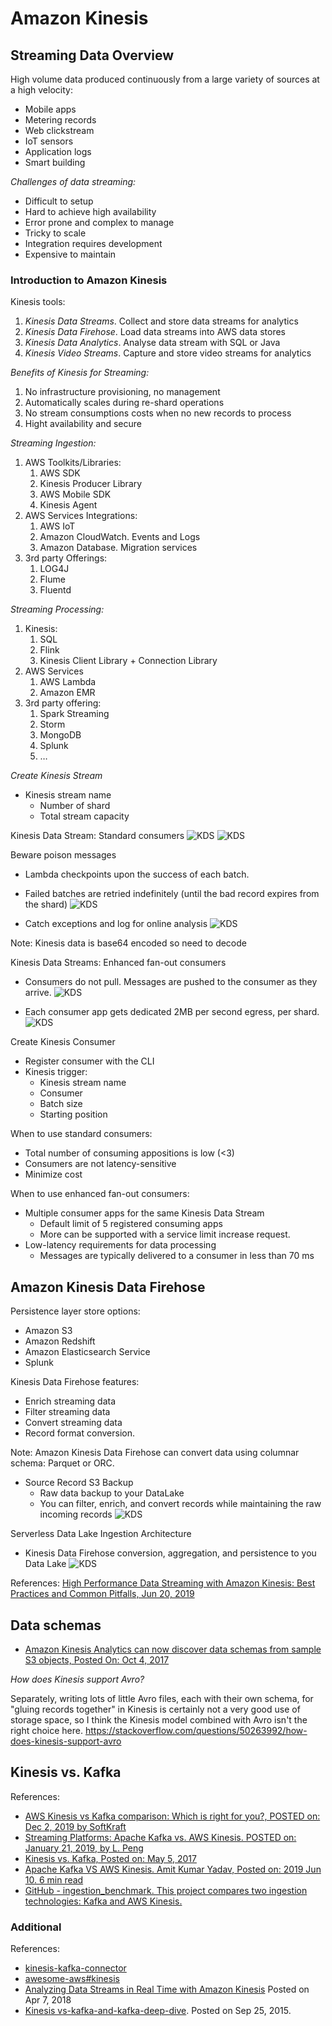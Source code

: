 # Amazon Kinesis


## Streaming Data Overview 

High volume data produced continuously from a large variety of sources at a high velocity:
* Mobile apps
* Metering records 
* Web clickstream
* IoT sensors 
* Application logs
* Smart building 


*Challenges of data streaming:*
* Difficult to setup
* Hard to achieve high availability
* Error prone and complex to manage
* Tricky to scale
* Integration requires development
* Expensive to maintain



### Introduction to Amazon Kinesis

Kinesis tools:
1. *Kinesis Data Streams*. Collect and store data streams for analytics 
2. *Kinesis Data Firehose*. Load data streams into AWS data stores
3. *Kinesis Data Analytics*. Analyse data stream with SQL or Java
4. *Kinesis Video Streams*. Capture and store video streams for analytics


*Benefits of Kinesis for Streaming:*
1. No infrastructure provisioning, no management 
2. Automatically scales during re-shard operations 
3. No stream consumptions costs when no new records to process
4. Hight availability and secure 


*Streaming Ingestion:*
1. AWS Toolkits/Libraries:
    1. AWS SDK
    2. Kinesis Producer Library
    3. AWS Mobile SDK
    4. Kinesis Agent 
2. AWS Services Integrations:
    1. AWS IoT
    2. Amazon CloudWatch. Events and Logs
    3. Amazon Database. Migration services 
3. 3rd party Offerings:
    1. LOG4J
    2. Flume
    3. Fluentd


*Streaming Processing:*
1. Kinesis:
    1. SQL
    2. Flink
    3. Kinesis Client Library + Connection Library 
2. AWS Services 
    1. AWS Lambda
    2. Amazon EMR 
3. 3rd party offering:
    1. Spark Streaming 
    2. Storm
    3. MongoDB
    4. Splunk
    5. …

*Create Kinesis Stream*
* Kinesis stream name
    * Number of shard
    * Total stream capacity 

Kinesis Data Stream: Standard consumers 
![KDS](./img/kinesis-01.png)
![KDS](./img/kinesis-02.png)

Beware poison messages 
* Lambda checkpoints upon the success of each batch.
* Failed batches are retried indefinitely (until the bad record expires from the shard)
![KDS](./img/kinesis-03.png)

* Catch exceptions and log for online analysis
![KDS](./img/kinesis-04.png)

Note: Kinesis data is base64 encoded so need to decode 

Kinesis Data Streams: Enhanced fan-out consumers
* Consumers do not pull. Messages are pushed to the consumer as they arrive.
![KDS](./img/kinesis-05.png)

* Each consumer app gets dedicated 2MB per second egress, per shard.
![KDS](./img/kinesis-06.png)

Create Kinesis Consumer 
* Register consumer with the CLI
* Kinesis trigger:
    * Kinesis stream name
    * Consumer 
    * Batch size
    * Starting position 


When to use standard consumers:
* Total number of consuming appositions is low (<3)
* Consumers are not latency-sensitive
* Minimize cost

When to use enhanced fan-out consumers:
* Multiple consumer apps for the same Kinesis Data Stream
    * Default limit of 5 registered consuming apps
    * More can be supported with a service limit increase request.
* Low-latency requirements for data processing
    * Messages are typically delivered to a consumer in less than 70 ms

## Amazon Kinesis Data Firehose

Persistence layer store options:
* Amazon S3
* Amazon Redshift
* Amazon Elasticsearch Service 
* Splunk

Kinesis Data Firehose features:
* Enrich streaming data
* Filter streaming data
* Convert streaming data
* Record format conversion. 

Note: Amazon Kinesis Data Firehose can convert data using columnar schema: Parquet or ORC.

* Source Record S3 Backup
    * Raw data backup to your DataLake
    * You can filter, enrich, and convert records while maintaining the raw incoming records
![KDS](./img/kinesis-07.png)

Serverless Data Lake Ingestion Architecture 
* Kinesis Data Firehose conversion, aggregation, and persistence to you Data Lake
![KDS](./img/kinesis-08.png)

References:
[High Performance Data Streaming with Amazon Kinesis: Best Practices and Common Pitfalls, Jun 20, 2019](https://www.youtube.com/watch?v=MELPeni0p04)


## Data schemas 

* [Amazon Kinesis Analytics can now discover data schemas from sample S3 objects, Posted On: Oct 4, 2017](
https://aws.amazon.com/about-aws/whats-new/2017/10/amazon-kinesis-analytics-can-now-discover-data-schemas-from-sample-s3-objects/)

*How does Kinesis support Avro?*

Separately, writing lots of little Avro files, each with their own schema, for "gluing records together" in Kinesis is certainly not a very good use of storage space, so I think the Kinesis model combined with Avro isn't the right choice here.
https://stackoverflow.com/questions/50263992/how-does-kinesis-support-avro


## Kinesis vs. Kafka

References:
* [AWS Kinesis vs Kafka comparison: Which is right for you?, POSTED on: Dec 2, 2019 by SoftKraft](https://medium.com/softkraft/aws-kinesis-vs-kafka-comparison-which-is-right-for-you-8e81374d8166)
* [Streaming Platforms: Apache Kafka vs. AWS Kinesis. POSTED on: January 21, 2019, by L. Peng](http://www.itcheerup.net/2019/01/kafka-vs-kinesis/)
* [Kinesis vs. Kafka, Posted on: May 5, 2017](http://cloudurable.com/blog/kinesis-vs-kafka/index.html)
* [Apache Kafka VS AWS Kinesis. Amit Kumar Yadav, Posted on: 2019 Jun 10. 6 min read](https://medium.com/faun/apache-kafka-vs-apache-kinesis-57a3d585ef78)
* [GitHub - ingestion_benchmark. This project compares two ingestion technologies: Kafka and AWS Kinesis.](https://github.com/thomas-schreiter/ingestion_benchmark)


### Additional

References: 
* [kinesis-kafka-connector](https://github.com/awslabs/kinesis-kafka-connector)
* [awesome-aws#kinesis](https://github.com/donnemartin/awesome-aws#kinesis)
* [Analyzing Data Streams in Real Time with Amazon Kinesis](https://www.slideshare.net/AmazonWebServices/bda307-analyzing-data-streams-in-real-time-with-amazon-kinesis) Posted on Apr 7, 2018 
* [Kinesis vs-kafka-and-kafka-deep-dive](https://www.slideshare.net/uprush/kinesis-vskafkaandkafkadeepdive-53191809). Posted on Sep 25, 2015.

